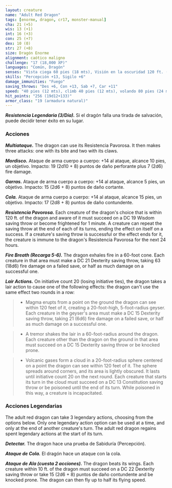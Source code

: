 ```yaml
---
layout: creature
name: "Adult Red Dragon"
tags: [enorme, dragon, cr17, monster-manual]
cha: 21 (+5)
wis: 13 (+1)
int: 16 (+3)
con: 25 (+7)
dex: 10 (0)
str: 27 (+8)
size: Dragón Enorme
alignment: caótico maligno
challenge: "17 (18,000 XP)"
languages: "Común, Dragón"
senses: "Vista ciega 60 pies (18 mts), Visión en la oscuridad 120 ft. (36 mts)"
skills: "Percepción +13, Sigilo +6"
damage_immunities: "Fuego"
saving_throws: "Des +6, Con +13, Sab +7, Car +11"
speed: "40 pies (12 mts), climb 40 pies (12 mts), volando 80 pies (24 mts)"
hit_points: "256 (19d12+133)"
armor_class: "19 (armadura natural)"
---
```


***Resistencia Legendaria (3/Día).*** Si el dragón falla una tirada de salvación, puede decidir tener éxito en su lugar.

### Acciones

***Multiataque.*** The dragon can use its Resistencia Pavorosa. It then makes three attacks: one with its bite and two with its claws.

***Mordisco.*** Ataque de arma cuerpo a cuerpo: +14 al ataque, alcance 10 pies, un objetivo. Impacto: 19 (2d10 + 8) puntos de daño perforante plus 7 (2d6) fire damage.

***Garras.*** Ataque de arma cuerpo a cuerpo: +14 al ataque, alcance 5 pies, un objetivo. Impacto: 15 (2d6 + 8) puntos de daño cortante.

***Cola.*** Ataque de arma cuerpo a cuerpo: +14 al ataque, alcance 15 pies, un objetivo. Impacto: 17 (2d8 + 8) puntos de daño contundente.

***Resistencia Pavorosa.*** Each creature of the dragon's choice that is within 120 ft. of the dragon and aware of it must succeed on a DC 19 Wisdom saving throw or become frightened for 1 minute. A creature can repeat the saving throw at the end of each of its turns, ending the effect on itself on a success. If a creature's saving throw is successful or the effect ends for it, the creature is immune to the dragon's Resistencia Pavorosa for the next 24 hours.

***Fire Breath (Recarga 5-6).*** The dragon exhales fire in a 60-foot cone. Each creature in that area must make a DC 21 Dexterity saving throw, taking 63 (18d6) fire damage on a failed save, or half as much damage on a successful one.

***Lair Actions.*** On initiative count 20 (losing initiative ties), the dragon takes a lair action to cause one of the following effects: the dragon can't use the same effect two rounds in a row:

>* Magma erupts from a point on the ground the dragon can see within 120 feet of it, creating a 20-foot-high, 5-foot-radius geyser. Each creature in the geyser's area must make a DC 15 Dexterity saving throw, taking 21 (6d6) fire damage on a failed save, or half as much damage on a successful one.

>* A tremor shakes the lair in a 60-foot-radius around the dragon. Each creature other than the dragon on the ground in that area must succeed on a DC 15 Dexterity saving throw or be knocked prone.

>* Volcanic gases form a cloud in a 20-foot-radius sphere centered on a point the dragon can see within 120 feet of it. The sphere spreads around corners, and its area is lightly obscured. It lasts until initiative count 20 on the next round. Each creature that starts its turn in the cloud must succeed on a DC 13 Constitution saving throw or be poisoned until the end of its turn. While poisoned in this way, a creature is incapacitated.

### Acciones Legendarias

The adult red dragon can take 3 legendary actions, choosing from the options below. Only one legendary action option can be used at a time, and only at the end of another creature's turn. The adult red dragon regains spent legendary actions at the start of its turn.

***Detectar.*** The dragon hace una prueba de Sabiduría (Percepción).

***Ataque de Cola.*** El dragón hace un ataque con la cola.

***Ataque de Ala (cuesta 2 acciones).*** The dragon beats its wings. Each creature within 10 ft. of the dragon must succeed on a DC 22 Dexterity saving throw or take 15 (2d6 + 8) puntos de daño contundente and be knocked prone. The dragon can then fly up to half its flying speed.
